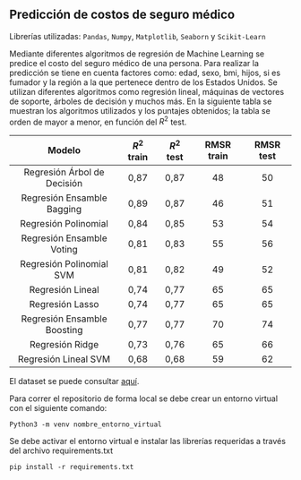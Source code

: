 ## Predicción de costos de seguro médico 

Librerías utilizadas: `Pandas`, `Numpy`, `Matplotlib`, `Seaborn` y `Scikit-Learn`


Mediante diferentes algoritmos de regresión de Machine Learning se predice el costo del seguro médico de una persona. Para realizar la predicción se tiene en cuenta factores como: edad, sexo, bmi, hijos, si es fumador y la región a la que pertenece dentro de los Estados Unidos. Se utilizan diferentes algoritmos como regresión lineal, máquinas de vectores de soporte, árboles de decisión y muchos más. En la siguiente tabla se muestran los algoritmos utilizados y los puntajes obtenidos; la tabla se orden de mayor a menor, en función del $R^2$ test.


|           **Modelo**          	| **$R^2$ train** 	| **$R^2$ test** 	| **RMSR train** 	| **RMSR test** 	|
|:-----------------------------:	|:------------:	|:-----------:	|:--------------:	|:-------------:	|
| Regresión   Árbol de Decisión 	| 0,87         	| 0,87        	| 48             	| 50            	|
| Regresión   Ensamble Bagging  	| 0,89         	| 0,87        	| 46             	| 51            	|
| Regresión   Polinomial        	| 0,84         	| 0,85        	| 53             	| 54            	|
| Regresión   Ensamble Voting   	| 0,81         	| 0,83        	| 55             	| 56            	|
| Regresión   Polinomial SVM    	| 0,81         	| 0,82        	| 49             	| 52            	|
| Regresión   Lineal            	| 0,74         	| 0,77        	| 65             	| 65            	|
| Regresión   Lasso             	| 0,74         	| 0,77        	| 65             	| 65            	|
| Regresión   Ensamble Boosting 	| 0,77         	| 0,77        	| 70             	| 74            	|
| Regresión   Ridge             	| 0,73         	| 0,76        	| 65             	| 66            	|
| Regresión   Lineal SVM        	| 0,68         	| 0,68        	| 59             	| 62            	|

El dataset se puede consultar [aquí](https://www.kaggle.com/datasets/mirichoi0218/insurance).

Para correr el repositorio de forma local se debe crear un entorno virtual con el siguiente comando:

    Python3 -m venv nombre_entorno_virtual

Se debe activar el entorno virtual e instalar las librerías requeridas a través del archivo requirements.txt

    pip install -r requirements.txt
